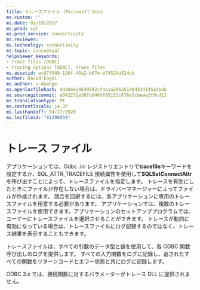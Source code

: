 ```yaml
---
title: トレースファイル |Microsoft Docs
ms.custom: ''
ms.date: 01/19/2017
ms.prod: sql
ms.prod_service: connectivity
ms.reviewer: ''
ms.technology: connectivity
ms.topic: conceptual
helpviewer_keywords:
- trace files [ODBC]
- tracing options [ODBC], trace files
ms.assetid: ec97f949-126f-40a2-b67e-e74520a524cb
author: David-Engel
ms.author: v-daenge
ms.openlocfilehash: ddd0ee24649592cf4a1a296a51404334145a3bab
ms.sourcegitcommit: e042272a38fb646df05152c676e5cbeae3f9cd13
ms.translationtype: MT
ms.contentlocale: ja-JP
ms.lasthandoff: 04/27/2020
ms.locfileid: "81298059"
---
```

# <a name="trace-file"></a>トレース ファイル
アプリケーションでは、Odbc .ini レジストリエントリで**tracefile**キーワードを設定するか、SQL_ATTR_TRACEFILE 接続属性を使用して**SQLSetConnectAttr**を呼び出すことによって、トレースファイルを指定します。 トレースを有効にしたときにファイルが存在しない場合は、ドライバーマネージャーによってファイルが作成されます。 競合を回避するには、各アプリケーションに専用のトレースファイルを用意する必要があります。 アプリケーションでは、複数のトレースファイルを使用できます。アプリケーションのセットアッププログラムでは、ユーザーにトレースファイルを選択させることができます。 トレースが動的に有効になっている場合は、トレースファイルにログ記録するのではなく、トレース結果を表示することもできます。  
  
 トレースファイルは、すべての引数のデータ型と値を使用して、各 ODBC 関数呼び出しのログを提供します。 すべての入力関数をログに記録し、返されたすべての関数をリターンコードとエラー状態と共にログに記録します。  
  
 ODBC 3.x では、接続関数に対するパラメーターがトレース DLL に提供されませ*ん。*
